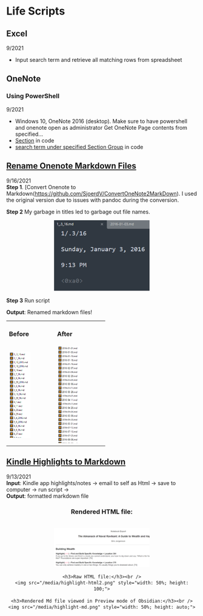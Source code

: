 # Life Scripts


## Excel
9/2021
* Input search term and retrieve all matching rows from spreadsheet

## OneNote
### Using PowerShell
9/2021<br />
* Windows 10, OneNote 2016 (desktop). Make sure to have powershell and onenote open as administrator
Get OneNote Page contents from specified...
* [Section](/lib/pageContents.ps1) in code
* [search term under specified Section Group](/lib/search.ps1) in code

## [Rename Onenote Markdown Files](/lib/renameONoutput.py)
9/16/2021<br />
**Step 1**. [Convert Onenote to Markdown(https://github.com/SjoerdV/ConvertOneNote2MarkDown). I used the original
version due to issues with pandoc during the conversion. <br />

**Step 2** My garbage in titles led to garbage out file names.<br />
<div align=center>
    <img src="/media/garbage-in.png" style="width: 50%; height: 20%;">
</div>

**Step 3** Run script<br />

**Output**: Renamed markdown files!<br />

<table align=center>
    <tr>
        <td>
            <h3>Before</h3>
        </td>
        <td>
            <h3>After</h3>
        </td>
    </tr>
    <tr>
        <td><img src="/media/filenames-before.png" style="width: 50%; height: 50%;"></td>
        <td><img src="/media/filenames-after.png" style="width: 50%; height: 50%;"></td>
    </tr>
</table>

## [Kindle Highlights to Markdown](/lib/kindleHtml2Md.py)
9/13/2021<br />
**Input**: Kindle app highlights/notes → email to self as Html → save to computer → run script → <br />
**Output**: formatted markdown file

<div align=center>
    <h3>Rendered HTML file:</h3><br />
    <img src="/media/highlight-html1.png" style="width: 50%; height: 150;">

    <h3>Raw HTML file:</h3><br />
    <img src="/media/highlight-html2.png" style="width: 50%; height: 100;">

    <h3>Rendered Md file viewed in Preview mode of Obsidian:</h3><br />
    <img src="/media/highlight-md.png" style="width: 50%; height: auto;">
</div>